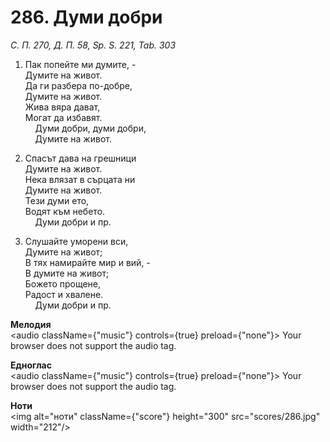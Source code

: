 # 286. Думи добри  

*С. П. 270, Д. П. 58, Sp. S. 221, Tab. 303*  

1. Пак попейте ми думите, -  
Думите на живот.  
Да ги разбера по-добре,  
Думите на живот.  
Жива вяра дават,  
Могат да избавят.  
    Думи добри, думи добри,  
    Думите на живот.  

2. Спасът дава на грешници  
Думите на живот.  
Нека влязат в сърцата ни  
Думите на живот.  
Тези думи ето,  
Водят към небето.  
    Думи добри и пр.  

3. Слушайте уморени вси,  
Думите на живот;  
В тях намирайте мир и вий, -  
В думите на живот;  
Божето прощене,  
Радост и хвалене.  
    Думи добри и пр.  

__Мелодия__  
<audio className={"music"} controls={true} preload={"none"}><source src="mp3/286.mp3" type="audio/mpeg"/>
Your browser does not support the audio tag.
</audio>  

__Едноглас__  
<audio className={"music"} controls={true} preload={"none"}><source src="transp/286.mp3" type="audio/mpeg"/>
Your browser does not support the audio tag.
</audio>  

__Ноти__  
<img alt="ноти" className={"score"} height="300" src="scores/286.jpg" width="212"/>
